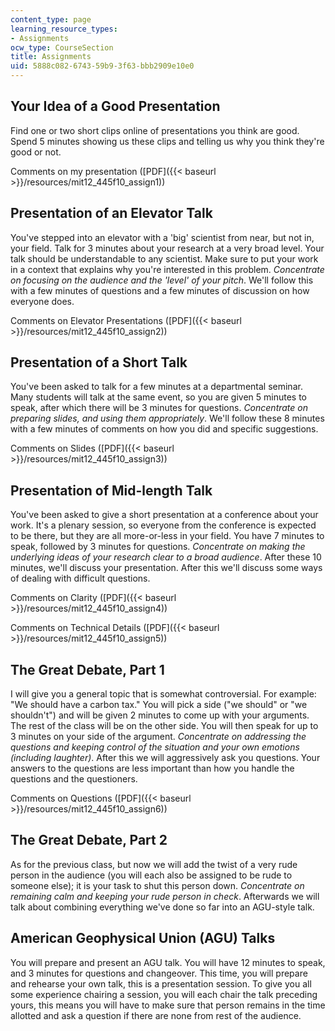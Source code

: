```yaml
---
content_type: page
learning_resource_types:
- Assignments
ocw_type: CourseSection
title: Assignments
uid: 5888c082-6743-59b9-3f63-bbb2909e10e0
---
```


Your Idea of a Good Presentation
--------------------------------

Find one or two short clips online of presentations you think are good. Spend 5 minutes showing us these clips and telling us why you think they're good or not.

Comments on my presentation ([PDF]({{< baseurl >}}/resources/mit12_445f10_assign1))

Presentation of an Elevator Talk
--------------------------------

You've stepped into an elevator with a 'big' scientist from near, but not in, your field. Talk for 3 minutes about your research at a very broad level. Your talk should be understandable to any scientist. Make sure to put your work in a context that explains why you're interested in this problem. _Concentrate on focusing on the audience and the 'level' of your pitch_. We'll follow this with a few minutes of questions and a few minutes of discussion on how everyone does.

Comments on Elevator Presentations ([PDF]({{< baseurl >}}/resources/mit12_445f10_assign2))

Presentation of a Short Talk
----------------------------

You've been asked to talk for a few minutes at a departmental seminar. Many students will talk at the same event, so you are given 5 minutes to speak, after which there will be 3 minutes for questions. _Concentrate on preparing slides, and using them appropriately_. We'll follow these 8 minutes with a few minutes of comments on how you did and specific suggestions.

Comments on Slides ([PDF]({{< baseurl >}}/resources/mit12_445f10_assign3))

Presentation of Mid-length Talk
-------------------------------

You've been asked to give a short presentation at a conference about your work. It's a plenary session, so everyone from the conference is expected to be there, but they are all more-or-less in your field. You have 7 minutes to speak, followed by 3 minutes for questions. _Concentrate on making the underlying ideas of your research clear to a broad audience_. After these 10 minutes, we'll discuss your presentation. After this we'll discuss some ways of dealing with difficult questions.

Comments on Clarity ([PDF]({{< baseurl >}}/resources/mit12_445f10_assign4))

Comments on Technical Details ([PDF]({{< baseurl >}}/resources/mit12_445f10_assign5))

The Great Debate, Part 1
------------------------

I will give you a general topic that is somewhat controversial. For example: "We should have a carbon tax." You will pick a side ("we should" or "we shouldn't") and will be given 2 minutes to come up with your arguments. The rest of the class will be on the other side. You will then speak for up to 3 minutes on your side of the argument. _Concentrate on addressing the questions and keeping control of the situation and your own emotions (including laughter)_. After this we will aggressively ask you questions. Your answers to the questions are less important than how you handle the questions and the questioners.

Comments on Questions ([PDF]({{< baseurl >}}/resources/mit12_445f10_assign6))

The Great Debate, Part 2
------------------------

As for the previous class, but now we will add the twist of a very rude person in the audience (you will each also be assigned to be rude to someone else); it is your task to shut this person down. _Concentrate on remaining calm and keeping your rude person in check_. Afterwards we will talk about combining everything we've done so far into an AGU-style talk.

American Geophysical Union (AGU) Talks
--------------------------------------

You will prepare and present an AGU talk. You will have 12 minutes to speak, and 3 minutes for questions and changeover. This time, you will prepare and rehearse your own talk, this is a presentation session. To give you all some experience chairing a session, you will each chair the talk preceding yours, this means you will have to make sure that person remains in the time allotted and ask a question if there are none from rest of the audience.